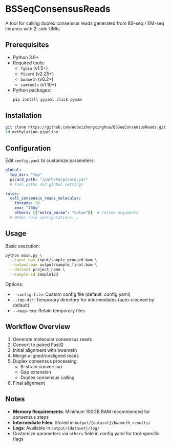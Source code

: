 # BSSeqConsensusReads

A tool for calling duplex consensus reads generated from BS-seq / EM-seq libraries with 2-side UMIs.

## Prerequisites

- Python 3.6+
- Required tools:
  - `fgbio` (v1.5+)
  - `Picard` (v2.25+)
  - `bwameth` (v0.2+)
  - `samtools` (v1.10+)
- Python packages:
  ```bash
  pip install pyyaml click pysam
  ```

## Installation

```bash
git clone https://github.com/Wubeizhongxinghua/BSSeqConsensusReads.git
cd methylation-pipeline
```

## Configuration

Edit `config.yaml` to customize parameters:
```yaml
global:
  tmp_dir: "tmp"
  picard_path: "/path/to/picard.jar"
  # Tool paths and global settings

rules:
  call_consensus_reads_molecular:
    threads: 20
    xmx: "100g"
    others: [{"extra_param": "value"}]  # Custom arguments
  # Other rule configurations...
```

## Usage

Basic execution:
```bash
python main.py \
  --input-bam input/sample_grouped.bam \
  --output-bam output/sample_final.bam \
  --dataset project_name \
  --sample-id sample123
```

Options:
- `--config-file`: Custom config file (default: config.yaml)
- `--tmp-dir`: Temporary directory for intermediates (auto-cleaned by default)
- `--keep-tmp`: Retain temporary files

## Workflow Overview

1. Generate molecular consensus reads
2. Convert to paired FastQ
3. Initial alignment with bwameth
4. Merge aligned/unaligned reads
5. Duplex consensus processing:
   - B-strain conversion
   - Gap extension
   - Duplex consensus calling
6. Final alignment

## Notes

- **Memory Requirements**: Minimum 100GB RAM recommended for consensus steps
- **Intermediate Files**: Stored in `output/{dataset}/bwameth_results/`
- **Logs**: Available in `output/{dataset}/log/`
- Customize parameters via `others` field in config.yaml for tool-specific flags

